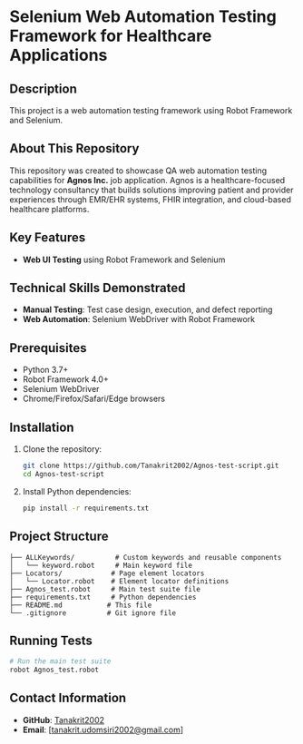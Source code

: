 # Selenium Web Automation Testing Framework for Healthcare Applications

## Description
This project is a web automation testing framework using Robot Framework and Selenium.

## About This Repository
This repository was created to showcase QA web automation testing capabilities for **Agnos Inc.** job application. Agnos is a healthcare-focused technology consultancy that builds solutions improving patient and provider experiences through EMR/EHR systems, FHIR integration, and cloud-based healthcare platforms.

## Key Features
- **Web UI Testing** using Robot Framework and Selenium

## Technical Skills Demonstrated
- **Manual Testing**: Test case design, execution, and defect reporting
- **Web Automation**: Selenium WebDriver with Robot Framework

## Prerequisites
- Python 3.7+
- Robot Framework 4.0+
- Selenium WebDriver
- Chrome/Firefox/Safari/Edge browsers

## Installation
1. Clone the repository:
   ```bash
   git clone https://github.com/Tanakrit2002/Agnos-test-script.git
   cd Agnos-test-script
   ```

2. Install Python dependencies:
   ```bash
   pip install -r requirements.txt
   ```


## Project Structure
```
├── ALLKeywords/          # Custom keywords and reusable components
│   └── keyword.robot     # Main keyword file
├── Locators/            # Page element locators
│   └── Locator.robot    # Element locator definitions
├── Agnos_test.robot     # Main test suite file
├── requirements.txt     # Python dependencies
├── README.md           # This file
└── .gitignore          # Git ignore file
```

## Running Tests
```bash
# Run the main test suite
robot Agnos_test.robot
```

## Contact Information
- **GitHub**: [Tanakrit2002](https://github.com/Tanakrit2002)
- **Email**: [tanakrit.udomsiri2002@gmail.com]
